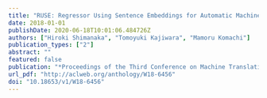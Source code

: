 ```yaml
---
title: "RUSE: Regressor Using Sentence Embeddings for Automatic Machine Translation Evaluation"
date: 2018-01-01
publishDate: 2020-06-18T10:01:06.484726Z
authors: ["Hiroki Shimanaka", "Tomoyuki Kajiwara", "Mamoru Komachi"]
publication_types: ["2"]
abstract: ""
featured: false
publication: "*Proceedings of the Third Conference on Machine Translation: Shared Task Papers*"
url_pdf: "http://aclweb.org/anthology/W18-6456"
doi: "10.18653/v1/W18-6456"
---
```


